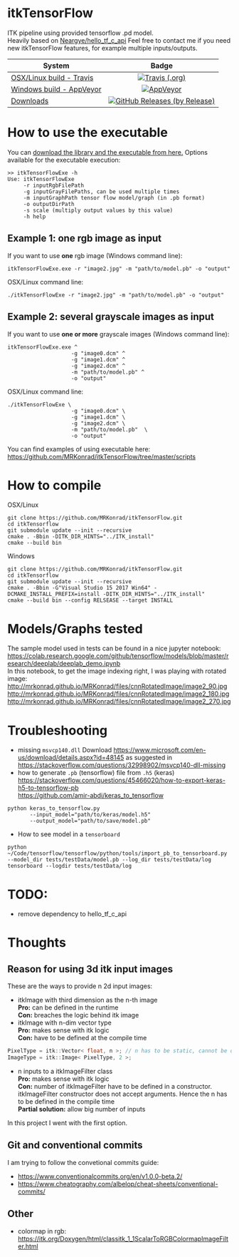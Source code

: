 # itkTensorFlow
ITK pipeline using provided tensorflow .pd model.  
Heavily based on [Neargye/hello_tf_c_api](https://github.com/Neargye/hello_tf_c_api)
Feel free to contact me if you need new itkTensorFlow features, for example multiple inputs/outputs.

| System   |      Badge      |
|----------|:---------------:|
| [OSX/Linux build - Travis][travis_link]   | [![Travis (.org)][travis_badge]][travis_link]                      |
| [Windows build - AppVeyor][appveyor_link] | [![AppVeyor][appveyor_badge]][appveyor_link]                       |
| [Downloads][downloads_link]               | [![GitHub Releases (by Release)][downloads_badge]][downloads_link] |

# How to use the executable
You can [download the library and the executable from here.][downloads_link] Options available for the executable execution:
```console
>> itkTensorFlowExe -h
Use: itkTensorFlowExe
	 -r inputRgbFilePath
	 -g inputGrayFilePaths, can be used multiple times
	 -m inputGraphPath tensor flow model/graph (in .pb format)
	 -o outputDirPath
	 -s scale (multiply output values by this value)
	 -h help
```

## Example 1: one rgb image as input
If you want to use **one** rgb image (Windows command line):
```console
itkTensorFlowExe.exe -r "image2.jpg" -m "path/to/model.pb" -o "output"
```
OSX/Linux command line:
```console
./itkTensorFlowExe -r "image2.jpg" -m "path/to/model.pb" -o "output" 
```

## Example 2: several grayscale images as input
If you want to use **one or more** grayscale images (Windows command line):
```console
itkTensorFlowExe.exe ^
                    -g "image0.dcm" ^
                    -g "image1.dcm" ^
                    -g "image2.dcm" ^
                    -m "path/to/model.pb" ^
                    -o "output"
```

OSX/Linux command line:
```console
./itkTensorFlowExe \
                    -g "image0.dcm" \
                    -g "image1.dcm" \
                    -g "image2.dcm" \
                    -m "path/to/model.pb"  \
                    -o "output"
```

You can find examples of using executable here: https://github.com/MRKonrad/itkTensorFlow/tree/master/scripts

# How to compile
OSX/Linux
```console
git clone https://github.com/MRKonrad/itkTensorFlow.git
cd itkTensorflow
git submodule update --init --recursive
cmake . -Bbin -DITK_DIR_HINTS="../ITK_install"
cmake --build bin
```

Windows
```console
git clone https://github.com/MRKonrad/itkTensorFlow.git
cd itkTensorflow
git submodule update --init --recursive
cmake . -Bbin -G"Visual Studio 15 2017 Win64" -DCMAKE_INSTALL_PREFIX=install -DITK_DIR_HINTS="../ITK_install"
cmake --build bin --config RELSEASE --target INSTALL
```

# Models/Graphs tested
The sample model used in tests can be found in a nice jupyter notebook:
https://colab.research.google.com/github/tensorflow/models/blob/master/research/deeplab/deeplab_demo.ipynb  
In this notebook, to get the image indexing right, I was playing with rotated image:
http://mrkonrad.github.io/MRKonrad/files/cnnRotatedImage/image2_90.jpg  
http://mrkonrad.github.io/MRKonrad/files/cnnRotatedImage/image2_180.jpg  
http://mrkonrad.github.io/MRKonrad/files/cnnRotatedImage/image2_270.jpg  

# Troubleshooting
* missing `msvcp140.dll` 
Download https://www.microsoft.com/en-us/download/details.aspx?id=48145 as suggested in https://stackoverflow.com/questions/32998902/msvcp140-dll-missing 
* how to generate `.pb` (tensorflow) file from `.h5` (keras)   
https://stackoverflow.com/questions/45466020/how-to-export-keras-h5-to-tensorflow-pb    
https://github.com/amir-abdi/keras_to_tensorflow  
```console
python keras_to_tensorflow.py 
       --input_model="path/to/keras/model.h5" 
       --output_model="path/to/save/model.pb"
```
* How to see model in a `tensorboard`
```console
python ~/Code/tensorflow/tensorflow/python/tools/import_pb_to_tensorboard.py --model_dir tests/testData/model.pb --log_dir tests/testData/log
tensorboard --logdir tests/testData/log
```

# TODO:
* remove dependency to hello_tf_c_api

# Thoughts

## Reason for using 3d itk input images
These are the ways to  provide n 2d input images:
* itkImage with third dimension as the n-th image  
**Pro:** can be defined in the runtime  
**Con:** breaches the logic behind itk image
* itkImage with n-dim vector type  
**Pro:** makes sense with itk logic   
**Con:** have to be defined at the compile time
```c
PixelType = itk::Vector< float, n >; // n has to be static, cannot be defined in the runtime
ImageType = itk::Image< PixelType, 2 >;
```
* n inputs to a itkImageFilter class  
**Pro:** makes sense with itk logic  
**Con:** number of itkImageFilter have to be defined in a constructor. itkImageFilter constructor does not accept arguments. Hence the n has to be defined in the compile time  
**Partial solution:** allow big number of inputs

In this project I went with the first option.

## Git and conventional commits
I am trying to follow the convetional commits guide:
* https://www.conventionalcommits.org/en/v1.0.0-beta.2/
* https://www.cheatography.com/albelop/cheat-sheets/conventional-commits/

## Other
* colormap in rgb: https://itk.org/Doxygen/html/classitk_1_1ScalarToRGBColormapImageFilter.html

[travis_badge]: https://img.shields.io/travis/MRKonrad/itkTensorFlow/master.svg?style=flat-square
[travis_link]: https://travis-ci.org/MRKonrad/itkTensorFlow
[appveyor_badge]: https://img.shields.io/appveyor/ci/MRKonrad/itkTensorFlow/master.svg?style=flat-square
[appveyor_link]: https://ci.appveyor.com/project/MRKonrad/itkTensorFlow
[codecov_badge]: https://img.shields.io/codecov/c/github/MRKonrad/itkTensorFlow.svg?style=flat-square
[codecov_link]: https://codecov.io/gh/MRKonrad/itkTensorFlow
[downloads_link]: https://github.com/MRKonrad/itkTensorFlow/releases
[downloads_badge]: https://img.shields.io/github/downloads/MRKonrad/itkTensorFlow/total.svg?style=flat-square
